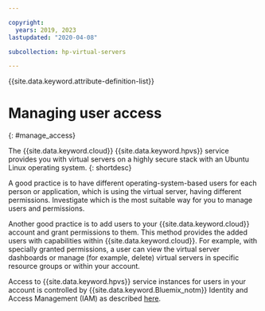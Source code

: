 ```yaml
---

copyright:
  years: 2019, 2023
lastupdated: "2020-04-08"

subcollection: hp-virtual-servers

---
```


{{site.data.keyword.attribute-definition-list}}

# Managing user access
{: #manage_access}

The {{site.data.keyword.cloud}} {{site.data.keyword.hpvs}} service provides you with virtual servers on a highly
secure stack with an Ubuntu Linux operating system.
{: shortdesc}

A good practice is to have different operating-system-based users for each person or application, which is using the virtual server, having different permissions. Investigate which is the most suitable way for you to manage users and permissions.

Another good practice is to add users to your {{site.data.keyword.cloud}} account and grant permissions to
them. This method provides the added users with capabilities within {{site.data.keyword.cloud}}. For example, with specially granted permissions, a user can view the virtual server dashboards or manage (for example, delete)
virtual servers in specific resource groups or within your account.

Access to {{site.data.keyword.hpvs}} service instances for users in your account is controlled by {{site.data.keyword.Bluemix_notm}} Identity and Access Management (IAM) as described [here](/docs/services/hp-virtual-servers?topic=hp-virtual-servers-iam-hpvs).
